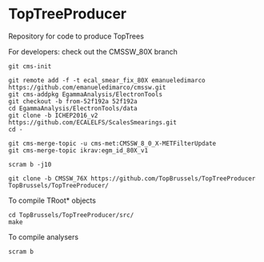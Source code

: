 TopTreeProducer
===============

Repository for code to produce TopTrees

For developers: check out the CMSSW_80X branch

~~~
git cms-init

git remote add -f -t ecal_smear_fix_80X emanueledimarco https://github.com/emanueledimarco/cmssw.git
git cms-addpkg EgammaAnalysis/ElectronTools
git checkout -b from-52f192a 52f192a
cd EgammaAnalysis/ElectronTools/data
git clone -b ICHEP2016_v2 https://github.com/ECALELFS/ScalesSmearings.git
cd -

git cms-merge-topic -u cms-met:CMSSW_8_0_X-METFilterUpdate
git cms-merge-topic ikrav:egm_id_80X_v1

scram b -j10

git clone -b CMSSW_76X https://github.com/TopBrussels/TopTreeProducer TopBrussels/TopTreeProducer/
~~~

To compile TRoot* objects
~~~
cd TopBrussels/TopTreeProducer/src/
make
~~~

To compile analysers
~~~
scram b
~~~

